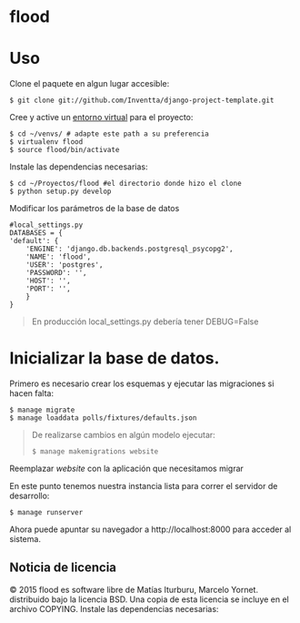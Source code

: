 flood
===============

# Uso

Clone el paquete en algun lugar accesible:

    $ git clone git://github.com/Inventta/django-project-template.git

Cree y active un [entorno virtual](http://pypi.python.org/pypi/virtualenv) para el 
proyecto:

    $ cd ~/venvs/ # adapte este path a su preferencia
    $ virtualenv flood
    $ source flood/bin/activate

Instale las dependencias necesarias:

    $ cd ~/Proyectos/flood #el directorio donde hizo el clone 
    $ python setup.py develop
    

Modificar los parámetros de la base de datos

    #local_settings.py
    DATABASES = {
    'default': {
        'ENGINE': 'django.db.backends.postgresql_psycopg2', 
        'NAME': 'flood',
        'USER': 'postgres',
        'PASSWORD': '',
        'HOST': '',
        'PORT': '',
        }
    }   

> En producción local_settings.py debería tener DEBUG=False
    
# Inicializar la base de datos.

Primero es necesario crear los esquemas y ejecutar las migraciones si hacen falta:
    
    $ manage migrate
    $ manage loaddata polls/fixtures/defaults.json

> De realizarse cambios en algún modelo ejecutar:
> 
>     $ manage makemigrations website

Reemplazar *website* con la aplicación que necesitamos migrar

En este punto tenemos nuestra instancia lista para correr el servidor de 
desarrollo:

    $ manage runserver
    
Ahora puede apuntar su navegador a http://localhost:8000 para acceder al sistema.


Noticia de licencia
---------------
© 2015 
flood es software libre de Matías Iturburu, Marcelo Yornet.
distribuido bajo la licencia BSD. Una copia 
de esta licencia se incluye en el archivo COPYING.
Instale las dependencias necesarias:

